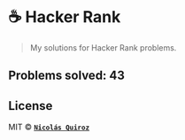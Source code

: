 # :coffee: Hacker Rank

> My solutions for Hacker Rank problems.

## Problems solved: 43

## License

MIT © **[`Nicolás Quiroz`](https://nicolasquiroz.com)**
